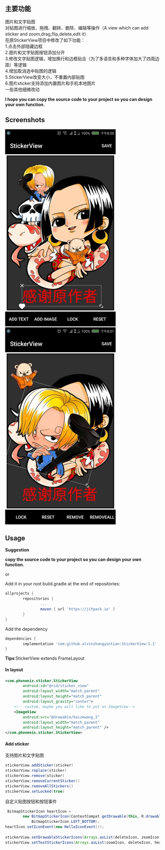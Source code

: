 ## 主要功能
图片和文字贴图<br>
对贴图进行缩放、拖拽、翻转、删除、编辑等操作（A view which can add sticker and zoom,drag,flip,delete,edit it）<br>
在原StickerView项目中修改了如下功能：<br>
1.点击外部隐藏边框<br>
2.图片和文字贴图按钮添加分开<br>
3.修改文字贴图逻辑，增加换行和边框贴合（为了多语言和多种字体加大了四周边距）等逻辑<br>
4.增加取消选中贴图的逻辑<br>
5.StickerView改变大小，不重置内部贴图<br>
6.图片sticker支持添加内置图片和手机本地图片<br>
一些其他细微改动<br>

**I hope you can copy the source code to your project so you can design your own function.**

## Screenshots
![](https://github.com/alvinzhangyuntian/StickerView/blob/master/screenshots/capture1.jpg)
![](https://github.com/alvinzhangyuntian/StickerView/blob/master/screenshots/capture2.jpg)

## Usage

**Suggestion**

**copy the source code to your project so you can design your own function.**

or

Add it in your root build.gradle at the end of repositories:
```gradle
allprojects {
        repositories {
                ...
                maven { url 'https://jitpack.io' }
        }
}
```
Add the dependency
```gradle
dependencies {
        implementation 'com.github.alvinzhangyuntian:StickerView:1.1'
}
```

**Tips**:StickerView extends FrameLayout
#### In layout
```xml
<com.phonenix.sticker.StickerView
        android:id="@+id/sticker_view"
        android:layout_width="match_parent"
        android:layout_height="match_parent"
        android:layout_gravity="center">
    <!-- custom, maybe you will like to put an ImageView--> 
    <ImageView
        android:src="@drawable/haizewang_2"
        android:layout_width="match_parent"
        android:layout_height="match_parent" />
</com.phonenix.sticker.StickerView>
```
#### Add sticker
支持图片和文字贴图

```java
stickerView.addSticker(sticker)
stickerView.replace(sticker)
stickerView.remove(sticker)
stickerView.removeCurrentSticker()
stickerView.removeAllStickers()
stcikerView.setLocked(true)
```

自定义贴图按钮和按钮事件

```java
 BitmapStickerIcon heartIcon =
        new BitmapStickerIcon(ContextCompat.getDrawable(this, R.drawable.ic_favorite_white_24dp),
            BitmapStickerIcon.LEFT_BOTTOM);
heartIcon.setIconEvent(new HelloIconEvent());

stickerView.setDrawableStickerIcons(Arrays.asList(deleteIcon, zoomIcon, flipIcon));
stickerView.setTextStickerIcons(Arrays.asList(zoomIcon, deleteIcon, heartIcon));
```



